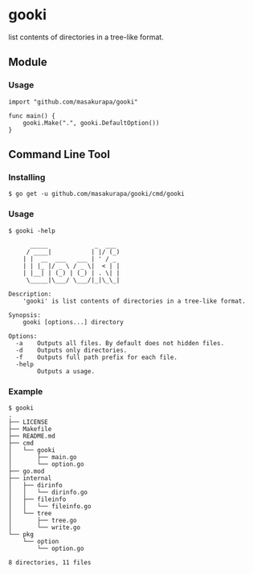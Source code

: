 # gooki
list contents of directories in a tree-like format.

## Module

### Usage

```
import "github.com/masakurapa/gooki"

func main() {
	gooki.Make(".", gooki.DefaultOption())
}
```

## Command Line Tool

### Installing

```
$ go get -u github.com/masakurapa/gooki/cmd/gooki
```

### Usage

```
$ gooki -help

	  _____             _  ___
	 / ____|           | |/ (_)
	| |  __  ___   ___ | ' / _
	| | |_ |/ _ \ / _ \|  < | |
	| |__| | (_) | (_) | . \| |
	 \_____|\___/ \___/|_|\_\_|

Description:
	'gooki' is list contents of directories in a tree-like format.

Synopsis:
	gooki [options...] directory

Options:
  -a	Outputs all files. By default does not hidden files.
  -d	Outputs only directories.
  -f	Outputs full path prefix for each file.
  -help
    	Outputs a usage.
```

### Example
```
$ gooki
.
├── LICENSE
├── Makefile
├── README.md
├── cmd
│   └── gooki
│       ├── main.go
│       └── option.go
├── go.mod
├── internal
│   ├── dirinfo
│   │   └── dirinfo.go
│   ├── fileinfo
│   │   └── fileinfo.go
│   └── tree
│       ├── tree.go
│       └── write.go
└── pkg
    └── option
        └── option.go

8 directories, 11 files
```

